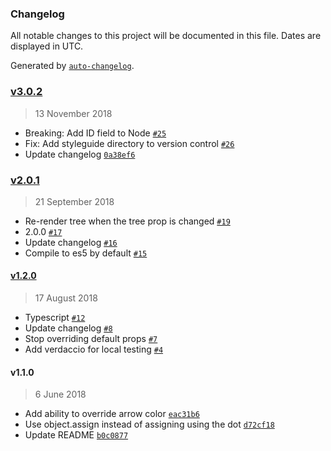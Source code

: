 ### Changelog
All notable changes to this project will be documented in this file. Dates are displayed in UTC.

Generated by [`auto-changelog`](https://github.com/CookPete/auto-changelog).

### [v3.0.2](https://github.com/helfi92/material-ui-treeview/compare/v2.0.1...v3.0.2)
> 13 November 2018
- Breaking: Add ID field to Node [`#25`](https://github.com/helfi92/material-ui-treeview/pull/25)
- Fix: Add styleguide directory to version control [`#26`](https://github.com/helfi92/material-ui-treeview/pull/26)
- Update changelog [`0a38ef6`](https://github.com/helfi92/material-ui-treeview/commit/0a38ef687933c314bdd7a2fdd8ff52b66507ba68)

### [v2.0.1](https://github.com/helfi92/material-ui-treeview/compare/v1.2.0...v2.0.1)
> 21 September 2018
- Re-render tree when the tree prop is changed [`#19`](https://github.com/helfi92/material-ui-treeview/pull/19)
- 2.0.0 [`#17`](https://github.com/helfi92/material-ui-treeview/pull/17)
- Update changelog [`#16`](https://github.com/helfi92/material-ui-treeview/pull/16)
- Compile to es5 by default [`#15`](https://github.com/helfi92/material-ui-treeview/pull/15)

#### [v1.2.0](https://github.com/helfi92/material-ui-treeview/compare/v1.1.0...v1.2.0)
> 17 August 2018
- Typescript [`#12`](https://github.com/helfi92/material-ui-treeview/pull/12)
- Update changelog [`#8`](https://github.com/helfi92/material-ui-treeview/pull/8)
- Stop overriding default props [`#7`](https://github.com/helfi92/material-ui-treeview/pull/7)
- Add verdaccio for local testing [`#4`](https://github.com/helfi92/material-ui-treeview/pull/4)

#### v1.1.0
> 6 June 2018
- Add ability to override arrow color [`eac31b6`](https://github.com/helfi92/material-ui-treeview/commit/eac31b6c4d398ca385a31d1f2ab9d4a0c2c72c1a)
- Use object.assign instead of assigning using the dot [`d72cf18`](https://github.com/helfi92/material-ui-treeview/commit/d72cf1841888a55873744d1eedc3608f9694acb6)
- Update README [`b0c0877`](https://github.com/helfi92/material-ui-treeview/commit/b0c0877f4472610a540b4b9de7ea9298e8b1946b)

